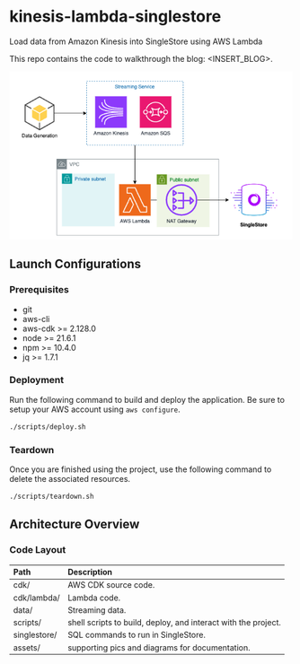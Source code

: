# kinesis-lambda-singlestore
Load data from Amazon Kinesis into SingleStore using AWS Lambda

This repo contains the code to walkthrough the blog: <INSERT_BLOG>.

![Architecture Diagram](assets/architecture-diagram.png)

## Launch Configurations

### Prerequisites

- git
- aws-cli
- aws-cdk >= 2.128.0
- node >= 21.6.1
- npm >= 10.4.0
- jq >= 1.7.1

### Deployment

Run the following command to build and deploy the application. Be sure to setup your AWS account using `aws configure`.

```bash
./scripts/deploy.sh
```

### Teardown

Once you are finished using the project, use the following command to delete the associated resources.

```bash
./scripts/teardown.sh
```

## Architecture Overview

### Code Layout

| Path                 | Description                                                    |
| :------------------- | :------------------------------------------------------------- |
| cdk/                 | AWS CDK source code.                                           |
| cdk/lambda/          | Lambda code.                                                   |
| data/                | Streaming data.                                                |
| scripts/             | shell scripts to build, deploy, and interact with the project. |
| singlestore/         | SQL commands to run in SingleStore.                            |
| assets/              | supporting pics and diagrams for documentation.                |